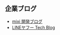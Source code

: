 ## 企業ブログ
- [mixi 開発ブログ](https://mixi-developers.mixi.co.jp/)
- [LINEヤフー Tech Blog](https://techblog.lycorp.co.jp/ja)
